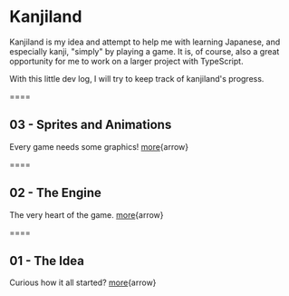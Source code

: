 # Kanjiland
Kanjiland is my idea and attempt to help me with learning Japanese, and especially kanji, "simply" by playing a game. It is, of course, also a great opportunity for me to work on a larger project with TypeScript.

With this little dev log, I will try to keep track of kanjiland's progress.

====
## 03 - Sprites and Animations
Every game needs some graphics! [more](/playground/kanjiland/03-animations.md){arrow}

====
## 02 - The Engine
The very heart of the game. [more](/playground/kanjiland/02-engine.md){arrow}

====
## 01 - The Idea
Curious how it all started? [more](/playground/kanjiland/01-idea.md){arrow}